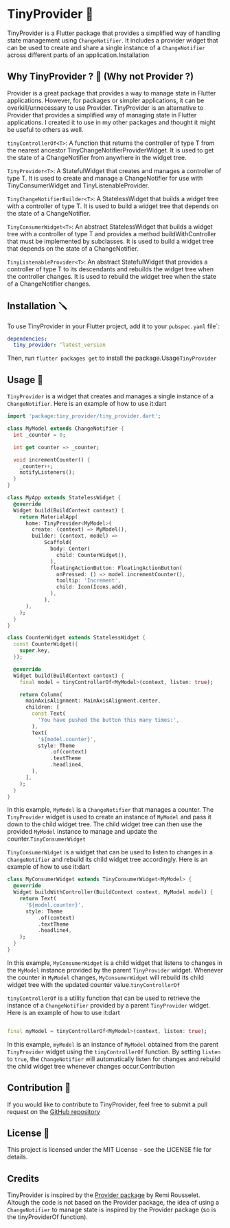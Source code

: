 # TinyProvider 🧩

TinyProvider is a Flutter package that provides a simplified way of handling state management
using ```ChangeNotifier```. It includes a provider widget that can be used to create and share a single instance of
a ```ChangeNotifier``` across different parts of an application.Installation

## Why TinyProvider ? 🤔 (Why not Provider ?)

Provider is a great package that provides a way to manage state in Flutter applications. However, for
packages or simpler applications, it can be overkill/unnecessary to use Provider. TinyProvider is an
alternative to Provider that provides a simplified way of managing state in Flutter applications. I created
it to use in my other packages and thought it might be useful to others as well.

`tinyControllerOf<T>`: A function that returns the controller of type T from the nearest ancestor
TinyChangeNotifierProviderWidget<T>. It is used to get the state of a ChangeNotifier from anywhere in the widget tree.

`TinyProvider<T>`: A StatefulWidget that creates and manages a controller of type T. It is used to create and manage a
ChangeNotifier for use with TinyConsumerWidget and TinyListenableProvider.

`TinyChangeNotifierBuilder<T>`: A StatelessWidget that builds a widget tree with a controller of type T. It is used to
build a widget tree that depends on the state of a ChangeNotifier.

`TinyConsumerWidget<T>`: An abstract StatelessWidget that builds a widget tree with a controller of type T and provides
a method buildWithController that must be implemented by subclasses. It is used to build a widget tree that depends on
the state of a ChangeNotifier.

`TinyListenableProvider<T>`: An abstract StatefulWidget that provides a controller of type T to its descendants and
rebuilds the widget tree when the controller changes. It is used to rebuild the widget tree when the state of a
ChangeNotifier changes.

## Installation 🪛

To use TinyProvider in your Flutter project, add it to your ```pubspec.yaml``` file`:

```yaml
dependencies:
  tiny_provider: ^latest_version
```

Then, run ```flutter packages get``` to install the package.Usage```TinyProvider```

## Usage 🤖

```TinyProvider``` is a widget that creates and manages a single instance of a ```ChangeNotifier```. Here is an example
of how to use it:dart

```dart
import 'package:tiny_provider/tiny_provider.dart';

class MyModel extends ChangeNotifier {
  int _counter = 0;

  int get counter => _counter;

  void incrementCounter() {
    _counter++;
    notifyListeners();
  }
}

class MyApp extends StatelessWidget {
  @override
  Widget build(BuildContext context) {
    return MaterialApp(
      home: TinyProvider<MyModel>(
        create: (context) => MyModel(),
        builder: (context, model) =>
            Scaffold(
              body: Center(
                child: CounterWidget(),
              ),
              floatingActionButton: FloatingActionButton(
                onPressed: () => model.incrementCounter(),
                tooltip: 'Increment',
                child: Icon(Icons.add),
              ),
            ),
      ),
    );
  }
}

class CounterWidget extends StatelessWidget {
  const CounterWidget({
    super.key,
  });

  @override
  Widget build(BuildContext context) {
    final model = tinyControllerOf<MyModel>(context, listen: true);

    return Column(
      mainAxisAlignment: MainAxisAlignment.center,
      children: [
        const Text(
          'You have pushed the button this many times:',
        ),
        Text(
          '${model.counter}',
          style: Theme
              .of(context)
              .textTheme
              .headline4,
        ),
      ],
    );
  }
}

```

In this example, ```MyModel``` is a ```ChangeNotifier``` that manages a counter. The ```TinyProvider``` widget is used
to create an instance of ```MyModel``` and pass it down to the child widget tree. The child widget tree can then use the
provided ```MyModel``` instance to manage and update the counter.```TinyConsumerWidget```

```TinyConsumerWidget``` is a widget that can be used to listen to changes in a ```ChangeNotifier``` and rebuild its
child widget tree accordingly. Here is an example of how to use it:dart

```dart
class MyConsumerWidget extends TinyConsumerWidget<MyModel> {
  @override
  Widget buildWithController(BuildContext context, MyModel model) {
    return Text(
      '${model.counter}',
      style: Theme
          .of(context)
          .textTheme
          .headline4,
    );
  }
}
```

In this example, ```MyConsumerWidget``` is a child widget that listens to changes in the ```MyModel``` instance provided
by the parent ```TinyProvider``` widget. Whenever the counter in ```MyModel``` changes, ```MyConsumerWidget``` will
rebuild its child widget tree with the updated counter value.```tinyControllerOf```

```tinyControllerOf``` is a utility function that can be used to retrieve the instance of a ```ChangeNotifier```
provided by a parent ```TinyProvider``` widget. Here is an example of how to use it:dart

```dart

final myModel = tinyControllerOf<MyModel>(context, listen: true);
```

In this example, ```myModel``` is an instance of ```MyModel``` obtained from the parent ```TinyProvider``` widget using
the ```tinyControllerOf``` function. By setting ```listen``` to ```true```, the ```ChangeNotifier``` will automatically
listen for changes and rebuild the child widget tree whenever changes occur.Contribution

## Contribution 🙌

If you would like to contribute to TinyProvider, feel free to submit a pull request on
the [GitHub repository](https://github.com/GaspardMerten/tiny_provider)

## License 📜

This project is licensed under the MIT License - see the LICENSE file for details.

## Credits

TinyProvider is inspired by the [Provider package](https://pub.dev/packages/provider) by Remi Rousselet. Altough
the code is not based on the Provider package, the idea of using a ```ChangeNotifier``` to manage state is inspired by
the Provider package (so is the tinyProviderOf function).